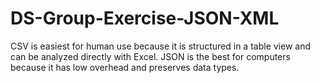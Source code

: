 # DS-Group-Exercise-JSON-XML

CSV is easiest for human use because it is structured in a table view and can be analyzed directly with Excel. JSON is the best for computers because it has low overhead and preserves data types.
